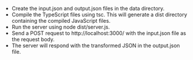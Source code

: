 - Create the input.json and output.json files in the data directory.
- Compile the TypeScript files using tsc. This will generate a dist directory containing the compiled JavaScript files.
- Run the server using node dist/server.js.
- Send a POST request to http://localhost:3000/ with the input.json file as the request body.
- The server will respond with the transformed JSON in the output.json file.
